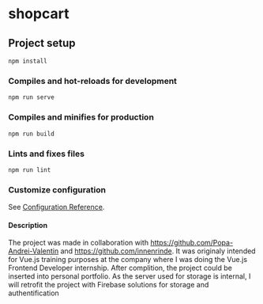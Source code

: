 # shopcart

## Project setup
```
npm install
```

### Compiles and hot-reloads for development
```
npm run serve
```

### Compiles and minifies for production
```
npm run build
```

### Lints and fixes files
```
npm run lint
```

### Customize configuration
See [Configuration Reference](https://cli.vuejs.org/config/).


#### Description
The project was made in collaboration with https://github.com/Popa-Andrei-Valentin and https://github.com/innenrinde. It was originaly intended for Vue.js training purposes at the company where I was doing the Vue.js Frontend Developer internship. After complition, the project could be inserted into personal portfolio.
As the server used for storage is internal, I will retrofit the project with Firebase solutions for storage and authentification